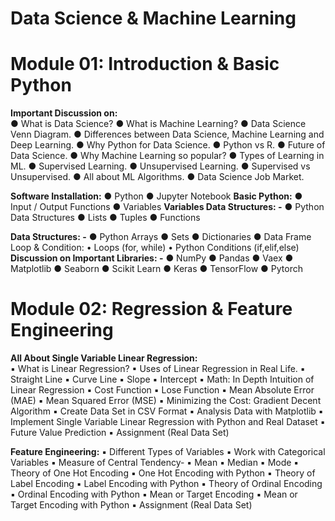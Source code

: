 # Data Science & Machine Learning
# Module 01: Introduction & Basic Python
<b>Important Discussion on:</b> <br>
● What is Data Science?
● What is Machine Learning?
● Data Science Venn Diagram.
● Differences between Data Science, Machine Learning and
Deep Learning.
● Why Python for Data Science.
● Python vs R.
● Future of Data Science.
● Why Machine Learning so popular?
● Types of Learning in ML.
● Supervised Learning.
● Unsupervised Learning.
● Supervised vs Unsupervised.
● All about ML Algorithms.
● Data Science Job Market.

<b>Software Installation:</b>
● Python
● Jupyter Notebook
<b>Basic Python:</b>
● Input / Output Functions
● Variables
<b>Variables Data Structures: -</b>
● Python Data Structures
● Lists
● Tuples
● Functions

<b>Data Structures: -</b>
● Python Arrays
● Sets
● Dictionaries
● Data Frame Loop & Condition:
• Loops (for, while)
• Python Conditions (if,elif,else)
<b>Discussion on Important Libraries: -</b>
● NumPy
● Pandas
● Vaex
● Matplotlib
● Seaborn
● Scikit Learn
● Keras
● TensorFlow
● Pytorch
# Module 02: Regression & Feature Engineering
<b>All About Single Variable Linear Regression:</b><br>
▪ What is Linear Regression?
▪ Uses of Linear Regression in Real Life.
▪ Straight Line
▪ Curve Line
▪ Slope
▪ Intercept
▪ Math: In Depth Intuition of Linear Regression
▪ Cost Function
▪ Lose Function
▪ Mean Absolute Error (MAE)
▪ Mean Squared Error (MSE)
▪ Minimizing the Cost: Gradient Decent Algorithm
▪ Create Data Set in CSV Format
▪ Analysis Data with Matplotlib
▪ Implement Single Variable Linear Regression with Python and Real Dataset
▪ Future Value Prediction
▪ Assignment (Real Data Set)

<b>Feature Engineering:</b>
▪ Different Types of Variables
▪ Work with Categorical Variables
▪ Measure of Central Tendency-
▪ Mean
▪ Median
▪ Mode
▪ Theory of One Hot Encoding
▪ One Hot Encoding with Python
▪ Theory of Label Encoding
▪ Label Encoding with Python
▪ Theory of Ordinal Encoding
▪ Ordinal Encoding with Python
▪ Mean or Target Encoding
▪ Mean or Target Encoding with Python
▪ Assignment (Real Data Set)
